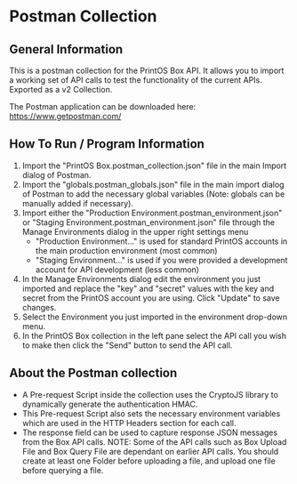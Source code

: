 # Postman Collection

## General Information

This is a postman collection for the PrintOS Box API.  It allows you to import a working set of API calls to test the functionality of the current APIs.  Exported as a v2 Collection.

The Postman application can be downloaded here:  https://www.getpostman.com/

## How To Run / Program Information

1. Import the "PrintOS Box.postman_collection.json" file in the main Import dialog of Postman.
2. Import the "globals.postman_globals.json" file in the main import dialog of Postman to add the necessary global variables (Note: globals can be manually added if necessary).
3. Import either the "Production Environment.postman_environment.json" or "Staging Environment.postman_environment.json" file through the Manage Environments dialog in the upper right settings menu
	- "Production Environment..." is used for standard PrintOS accounts in the main production environment (most common)
	- "Staging Environment..." is used if you were provided a development account for API development (less common)
3. In the Manage Environments dialog edit the environment you just imported and replace the "key" and "secret" values with the key and secret from the PrintOS account you are using.  Click "Update" to save changes.
4. Select the Environment you just imported in the environment drop-down menu.
5. In the PrintOS Box collection in the left pane select the API call you wish to make then click the "Send" button to send the API call.  

## About the Postman collection

- A Pre-request Script inside the collection uses the CryptoJS library to dynamically generate the authentication HMAC.  
- This Pre-request Script also sets the necessary environment variables which are used in the HTTP Headers section for each call.
- The response field can be used to capture response JSON messages from the Box API calls.
NOTE: Some of the API calls such as Box Upload File and Box Query File are dependant on earlier API calls.  You should create at least one Folder before uploading a file, and upload one file before querying a file.

